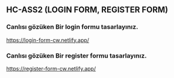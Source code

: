 ## HC-ASS2 (LOGIN FORM, REGISTER FORM)

### Canlısı gözüken Bir login formu tasarlayınız.

https://login-form-cw.netlify.app/

### Canlısı gözüken Bir register formu tasarlayınız.

https://register-form-cw.netlify.app/
